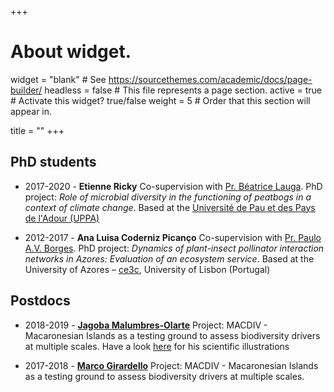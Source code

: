 +++
# About widget.
widget = "blank"  # See https://sourcethemes.com/academic/docs/page-builder/
headless = false  # This file represents a page section.
active = true  # Activate this widget? true/false
weight = 5  # Order that this section will appear in.

title = ""
+++


## PhD students

* 2017-2020 - **Etienne Ricky** Co-supervision with [Pr. Béatrice Lauga]("https://iprem.univ-pau.fr/fr/_plugins/mypage/mypage/content/lauga.html"). PhD project: _Role of microbial diversity in the functioning of peatbogs in a context of climate change_. Based at the [Université  de Pau et des Pays de l'Adour (UPPA)]("https://www.univ-pau.fr/")  

* 2012-2017 - **Ana Luisa Coderniz Picanço** Co-supervision with [Pr. Paulo A.V. Borges]("https://ce3c.ciencias.ulisboa.pt/team/IBBC"). PhD project: _Dynamics of plant-insect pollinator interaction networks in Azores: Evaluation of an ecosystem service_. Based at the University of Azores – [ce3c]("https://ce3c.ciencias.ulisboa.pt/index.php"), University of Lisbon (Portugal)

## Postdocs

* 2018-2019 - [**Jagoba Malumbres-Olarte**]("https://ce3c.ciencias.ulisboa.pt//member/jagoba") Project: MACDIV - Macaronesian Islands as a testing ground to assess biodiversity drivers at multiple scales. Have a look [here]("https://www.behance.net/jmalumbresolarte") for his scientific illustrations 

* 2017-2018 - [**Marco Girardello**]("https://scholar.google.com/citations?user=yFZMqqkAAAAJ&hl=en") Project: MACDIV - Macaronesian Islands as a testing ground to assess biodiversity drivers at multiple scales. 




